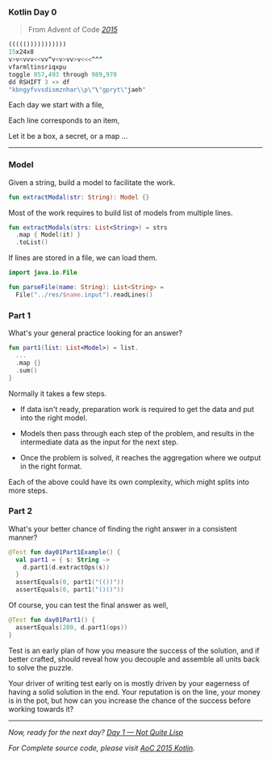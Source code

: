 ### Kotlin Day 0

> From Advent of Code [*2015*](https://adventofcode.com/2015)



```fortran
((((()))))))))))
15x24x8
v>v<vvv<<vv^v<v>vv>v<<<^^^
vfarmltinsriqxpu
toggle 857,493 through 989,970
dd RSHIFT 3 -> df
"kbngyfvvsdismznhar\\p\"\"gpryt\"jaeh"
```



Each day we start with a file, 

Each line corresponds to an item, 

Let it be a box, a secret, or a map ...

---

### Model

Given a string, build a model to facilitate the work.

```kotlin
fun extractModal(str: String): Model {}
```

Most of the work requires to build list of models from multiple lines.

```kotlin
fun extractModals(strs: List<String>) = strs
  .map { Model(it) }
  .toList()
```

If lines are stored in a file, we can load them.

```kotlin
import java.io.File

fun parseFile(name: String): List<String> =
  File("../res/$name.input").readLines()

```

### Part 1

What's your general practice looking for an answer? 

```kotlin
fun part1(list: List<Model>) = list.
  ...           
  .map {}
  .sum()                     
}
```

Normally it takes a few steps.

- If data isn't ready, preparation work is required to get the data and put into the right model.

- Models then pass through each step of the problem, and results in the intermediate data as the input for the next step. 

- Once the problem is solved, it reaches the aggregation where we output in the right format. 

Each of the above could have its own complexity,  which might splits into more steps. 


### Part 2

What's your better chance of finding the right answer in a consistent manner?

```kotlin
@Test fun day01Part1Example() {
  val part1 = { s: String -> 
    d.part1(d.extractOps(s)) 
  }
  assertEquals(0, part1("(())"))
  assertEquals(0, part1("()()"))
```

Of course, you can test the final answer as well,

```kotlin
@Test fun day01Part1() {
  assertEquals(280, d.part1(ops))
}
```

Test is an early plan of how you measure the success of the solution, and if better crafted, should reveal how you decouple and assemble all units back to solve the puzzle.

Your driver of writing test early on is mostly driven by your eagerness of having a solid solution in the end. Your reputation is on the line, your money is in the pot, but how can you increase the chance of the success before working towards it? 

---

*Now, ready for the next day?* [*Day 1 — Not Quite Lisp*](https://medium.com/@windmaomao/kotlin-day-1-up-and-down-38885a5fc2b1)

*For Complete source code, please visit* [*AoC 2015 Kotlin*](https://github.com/windmaomao/adventofcode/tree/master/2015/kt/src/test/kotlin/org/adventofcode)*.*
